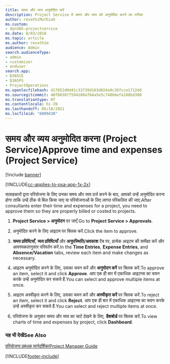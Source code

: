 ```yaml
---
title: समय और व्यय अनुमोदित करें
description: Project Service में समय और व्यय को अनुमोदित करने का तरीका
author: revathiMuthiah
ms.custom:
- dyn365-projectservice
ms.date: 8/03/2018
ms.topic: article
ms.author: revathim
audience: Admin
search.audienceType:
- admin
- customizer
- enduser
search.app:
- D365CE
- D365PS
- ProjectOperations
ms.openlocfilehash: d17652d0d41c33739d163d024a9c26fcce1712dd
ms.sourcegitcommit: 40f68387f594180af64a5e5c748b6efa188bd300
ms.translationtype: HT
ms.contentlocale: hi-IN
ms.lasthandoff: 05/10/2021
ms.locfileid: "6009438"
---
```

# <a name="approve-time-and-expenses-project-service"></a><span data-ttu-id="469a8-103">समय और व्यय अनुमोदित करना (Project Service)</span><span class="sxs-lookup"><span data-stu-id="469a8-103">Approve time and expenses (Project Service)</span></span>

[!include [banner](../includes/psa-now-project-operations.md)]

[!INCLUDE[cc-applies-to-psa-app-1x-2x](../includes/cc-applies-to-psa-app-1x-2x.md)]

<span data-ttu-id="469a8-104">सलाहकारों द्वारा परियोजना के लिए उनका समय और व्यय दर्ज करने के बाद, आपको उन्हें अनुमोदित करना होगा ताकि उन्हें ठीक से बिल किया जाए या परियोजनाओं के लिए लागत परिकलित की जाए.</span><span class="sxs-lookup"><span data-stu-id="469a8-104">After consultants enter their time and expenses for a project, you need to approve them so they are properly billed or costed to projects.</span></span>  
  
1.  <span data-ttu-id="469a8-105">**Project Service > अनुमोदन** पर जाएँ.</span><span class="sxs-lookup"><span data-stu-id="469a8-105">Go to **Project Service > Approvals**.</span></span>  
  
2.  <span data-ttu-id="469a8-106">अनुमोदित करने के लिए आइटम पर क्लिक करें.</span><span class="sxs-lookup"><span data-stu-id="469a8-106">Click the item to approve.</span></span>  
  
3.  <span data-ttu-id="469a8-107">**समय प्रविष्टियाँ**, **व्यय प्रविष्टियाँ** और **अनुपस्थिति/अवकाश** टैब पर, प्रत्येक आइटम की समीक्षा करें और आवश्यकतानुसार परिवर्तन करें.</span><span class="sxs-lookup"><span data-stu-id="469a8-107">In the **Time Entries**, **Expense Entries**, and **Absence/Vacation** tabs, review each item and make changes as necessary.</span></span>  
  
4.  <span data-ttu-id="469a8-108">आइटम अनुमोदित करने के लिए, उसका चयन करें और **अनुमोदन करें** पर क्लिक करें.</span><span class="sxs-lookup"><span data-stu-id="469a8-108">To approve an item, select it and click **Approve**.</span></span> <span data-ttu-id="469a8-109">आप एक ही बार में एकाधिक आइटम्स का चयन करके उन्हें अनुमोदित कर सकते हैं.</span><span class="sxs-lookup"><span data-stu-id="469a8-109">You can select and approve multiple items at once.</span></span>  
  
5.  <span data-ttu-id="469a8-110">आइटम अस्वीकृत करने के लिए, उसका चयन करें और **अस्वीकृत करें** पर क्लिक करें.</span><span class="sxs-lookup"><span data-stu-id="469a8-110">To reject an item, select it and click **Reject**.</span></span> <span data-ttu-id="469a8-111">आप एक ही बार में एकाधिक आइटम्स का चयन करके उन्हें अस्वीकृत कर सकते हैं.</span><span class="sxs-lookup"><span data-stu-id="469a8-111">You can select and reject multiple items at once.</span></span>  
  
6.  <span data-ttu-id="469a8-112">परियोजना के अनुसार समय और व्यय का चार्ट देखने के लिए, **डैशबोर्ड** पर क्लिक करें.</span><span class="sxs-lookup"><span data-stu-id="469a8-112">To view charts of time and expenses by project, click **Dashboard**.</span></span>  
  
### <a name="see-also"></a><span data-ttu-id="469a8-113">यह भी देखें</span><span class="sxs-lookup"><span data-stu-id="469a8-113">See Also</span></span>  
 [<span data-ttu-id="469a8-114">परियोजना प्रबंधक मार्गदर्शिका</span><span class="sxs-lookup"><span data-stu-id="469a8-114">Project Manager Guide</span></span>](../psa/project-manager-guide.md)


[!INCLUDE[footer-include](../includes/footer-banner.md)]
